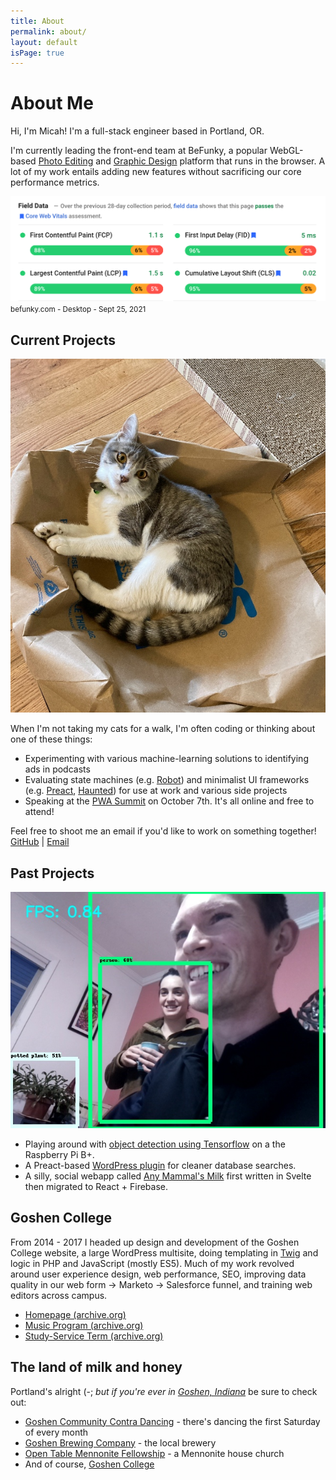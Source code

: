 ```yaml
---
title: About
permalink: about/
layout: default
isPage: true
---
```


# About Me

Hi, I'm Micah! I'm a full-stack engineer based in Portland, OR.

I'm currently leading the front-end team at BeFunky, a popular WebGL-based [Photo Editing](https://www.befunky.com/create/) and [Graphic Design](https://www.befunky.com/create/designer/) platform that runs in the browser. A lot of my work entails adding new features without sacrificing our core performance metrics.

<caption>
<img src="/assets/images/web-vitals.png" alt="BeFunky web vitals"/>
<small>befunky.com - Desktop - Sept 25, 2021</small>
</caption>

## Current Projects

<img src="/assets/images/squid.jpg" alt="One of my cats" class="page__image-align-right">

When I'm not taking my cats for a walk, I'm often coding or thinking about one of these things:

- Experimenting with various machine-learning solutions to identifying ads in podcasts
- Evaluating state machines (e.g. [Robot](https://github.com/matthewp/robot)) and minimalist UI frameworks (e.g. [Preact](https://preactjs.com/), [Haunted](https://github.com/matthewp/haunted)) for use at work and various side projects
- Speaking at the [PWA Summit](https://pwasummit.org/) on October 7th. It's all online and free to attend!

Feel free to shoot me an email if you'd like to work on something together!<br>
[GitHub](https://github.com/micahjon) \| [Email](mailto:micah.millereshleman@gmail.com)

## Past Projects

<img src="/assets/images/object-recognition-92.jpg" alt="Trying out object recognition" class="page__image-align-right">

- Playing around with [object detection using Tensorflow](https://github.com/EdjeElectronics/TensorFlow-Object-Detection-on-the-Raspberry-Pi) on a the Raspberry Pi B+.
- A Preact-based [WordPress plugin](https://github.com/micahjon/network-database-search) for cleaner database searches.
- A silly, social webapp called [Any Mammal's Milk](http://anymammalsmilk.com) first written in Svelte then migrated to React + Firebase.

## Goshen College

From 2014 - 2017 I headed up design and development of the Goshen College website, a large WordPress multisite, doing templating in [Twig](https://twig.symfony.com/) and logic in PHP and JavaScript (mostly ES5). Much of my work revolved around user experience design, web performance, SEO, improving data quality in our web form → Marketo → Salesforce funnel, and training web editors across campus.

- [Homepage (archive.org)](https://web.archive.org/web/20170824075106/https://www.goshen.edu/)
- [Music Program (archive.org)](https://web.archive.org/web/20170202004904/https://www.goshen.edu/academics/music/)
- [Study-Service Term (archive.org)](https://web.archive.org/web/20180815122845/https://www.goshen.edu/sst/)

## The land of milk and honey

Portland's alright (-; _but if you're ever in [Goshen, Indiana](https://goo.gl/maps/7C2mekv84TN2)_ be sure to check out:

- [Goshen Community Contra Dancing](http://godancing.org) - there's dancing the first Saturday of every month
- [Goshen Brewing Company](http://goshenbrewing.com/) - the local brewery
- [Open Table Mennonite Fellowship](http://www.opentablemennonite.org/) - a Mennonite house church
- And of course, [Goshen College](https://www.goshen.edu)
